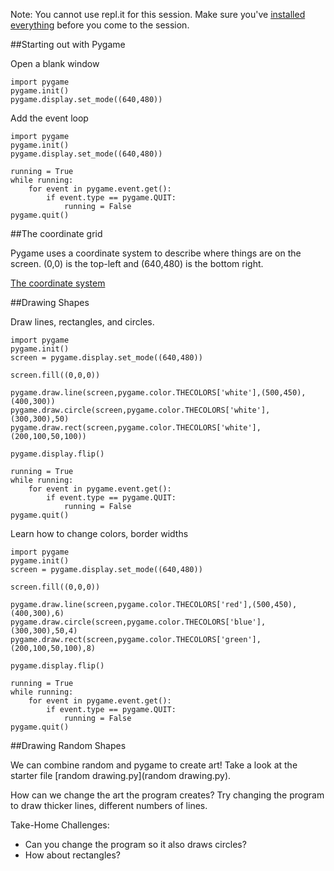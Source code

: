 Note: You cannot use repl.it for this session.  Make sure you've [installed everything](https://github.com/CoderDojoSV/beginner-python/blob/master/Day-1/README.md#installation) before you come to the session.

##Starting out with Pygame

Open a blank window

    import pygame
    pygame.init()
    pygame.display.set_mode((640,480))

Add the event loop

    import pygame
    pygame.init()
    pygame.display.set_mode((640,480))
    
    running = True
    while running:
        for event in pygame.event.get():
            if event.type == pygame.QUIT:
                running = False
    pygame.quit()

##The coordinate grid

Pygame uses a coordinate system to describe where things are on the screen.  (0,0) is the top-left and (640,480) is the bottom right.

[The coordinate system](coordinates.png)

##Drawing Shapes

Draw lines, rectangles, and circles.

    import pygame
    pygame.init()
    screen = pygame.display.set_mode((640,480))

    screen.fill((0,0,0))

    pygame.draw.line(screen,pygame.color.THECOLORS['white'],(500,450),(400,300))
    pygame.draw.circle(screen,pygame.color.THECOLORS['white'],(300,300),50)
    pygame.draw.rect(screen,pygame.color.THECOLORS['white'],(200,100,50,100))

    pygame.display.flip()

    running = True
    while running:
        for event in pygame.event.get():
            if event.type == pygame.QUIT:
                running = False
    pygame.quit()


Learn how to change colors, border widths

    import pygame
    pygame.init()
    screen = pygame.display.set_mode((640,480))

    screen.fill((0,0,0))

    pygame.draw.line(screen,pygame.color.THECOLORS['red'],(500,450),(400,300),6)
    pygame.draw.circle(screen,pygame.color.THECOLORS['blue'],(300,300),50,4)
    pygame.draw.rect(screen,pygame.color.THECOLORS['green'],(200,100,50,100),8)

    pygame.display.flip()

    running = True
    while running:
        for event in pygame.event.get():
            if event.type == pygame.QUIT:
                running = False
    pygame.quit()

##Drawing Random Shapes

We can combine random and pygame to create art!  Take a look at the starter file [random drawing.py](random drawing.py).

How can we change the art the program creates?  Try changing the program to draw thicker lines, different numbers of lines.

Take-Home Challenges:
 - Can you change the program so it also draws circles?
 - How about rectangles?